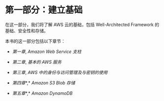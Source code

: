# 第一部分：建立基础

在这一部分，我们将了解 AWS 云的基础，包括 Well-Architected Framework 的基础、安全性和存储。

本书的这一部分包括以下章节：

+   *第一章*, *Amazon Web Service 支柱*

+   *第二章*, *基本的 AWS 服务*

+   *第三章*, *AWS 中的身份与访问管理及与密钥的使用*

+   *第四章**,* *Amazon S3 Blob 存储*

+   *第五章**,* *Amazon DynamoDB*

